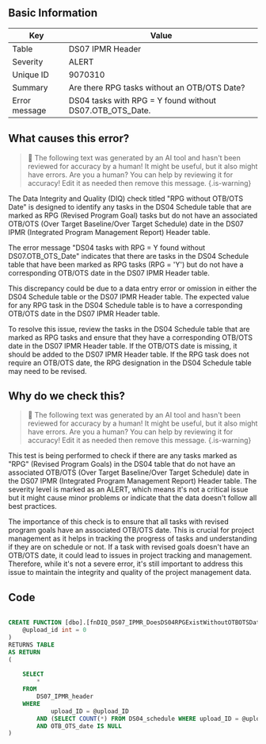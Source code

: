 ## Basic Information
| Key         | Value          |
|-------------|----------------|
| Table       | DS07 IPMR Header |
| Severity    | ALERT |
| Unique ID   | 9070310   |
| Summary     | Are there RPG tasks without an OTB/OTS Date? |
| Error message | DS04 tasks with RPG = Y found without DS07.OTB_OTS_Date. |

## What causes this error?

> :robot: The following text was generated by an AI tool and hasn't been reviewed for accuracy by a human! It might be useful, but it also might have errors. Are you a human? You can help by reviewing it for accuracy! Edit it as needed then remove this message.
{.is-warning}

The Data Integrity and Quality (DIQ) check titled "RPG without OTB/OTS Date" is designed to identify any tasks in the DS04 Schedule table that are marked as RPG (Revised Program Goal) tasks but do not have an associated OTB/OTS (Over Target Baseline/Over Target Schedule) date in the DS07 IPMR (Integrated Program Management Report) Header table.

The error message "DS04 tasks with RPG = Y found without DS07.OTB_OTS_Date" indicates that there are tasks in the DS04 Schedule table that have been marked as RPG tasks (RPG = 'Y') but do not have a corresponding OTB/OTS date in the DS07 IPMR Header table.

This discrepancy could be due to a data entry error or omission in either the DS04 Schedule table or the DS07 IPMR Header table. The expected value for any RPG task in the DS04 Schedule table is to have a corresponding OTB/OTS date in the DS07 IPMR Header table. 

To resolve this issue, review the tasks in the DS04 Schedule table that are marked as RPG tasks and ensure that they have a corresponding OTB/OTS date in the DS07 IPMR Header table. If the OTB/OTS date is missing, it should be added to the DS07 IPMR Header table. If the RPG task does not require an OTB/OTS date, the RPG designation in the DS04 Schedule table may need to be revised.
## Why do we check this?

> :robot: The following text was generated by an AI tool and hasn't been reviewed for accuracy by a human! It might be useful, but it also might have errors. Are you a human? You can help by reviewing it for accuracy! Edit it as needed then remove this message.
{.is-warning}

This test is being performed to check if there are any tasks marked as "RPG" (Revised Program Goals) in the DS04 table that do not have an associated OTB/OTS (Over Target Baseline/Over Target Schedule) date in the DS07 IPMR (Integrated Program Management Report) Header table. The severity level is marked as an ALERT, which means it's not a critical issue but it might cause minor problems or indicate that the data doesn't follow all best practices.

The importance of this check is to ensure that all tasks with revised program goals have an associated OTB/OTS date. This is crucial for project management as it helps in tracking the progress of tasks and understanding if they are on schedule or not. If a task with revised goals doesn't have an OTB/OTS date, it could lead to issues in project tracking and management. Therefore, while it's not a severe error, it's still important to address this issue to maintain the integrity and quality of the project management data.
## Code

```sql

CREATE FUNCTION [dbo].[fnDIQ_DS07_IPMR_DoesDS04RPGExistWithoutOTBOTSDate] (
	@upload_id int = 0
)
RETURNS TABLE
AS RETURN
(
	
	SELECT 
		*
	FROM
		DS07_IPMR_header
	WHERE
			upload_ID = @upload_ID
		AND (SELECT COUNT(*) FROM DS04_schedule WHERE upload_ID = @upload_ID AND RPG = 'Y') > 0
		AND OTB_OTS_date IS NULL
)
```
